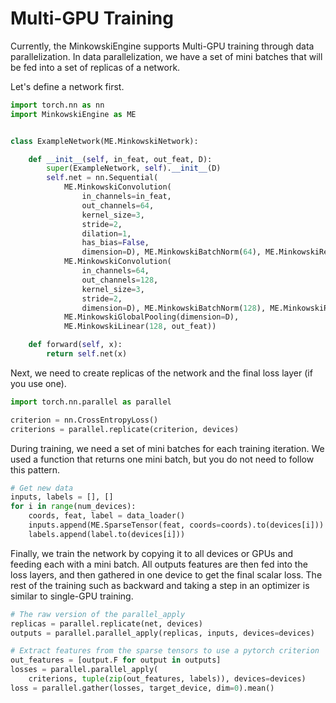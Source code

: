 Multi-GPU Training
==================

Currently, the MinkowskiEngine supports Multi-GPU training through data parallelization. In data parallelization, we have a set of mini batches that will be fed into a set of replicas of a network.

Let's define a network first.

```python
import torch.nn as nn
import MinkowskiEngine as ME


class ExampleNetwork(ME.MinkowskiNetwork):

    def __init__(self, in_feat, out_feat, D):
        super(ExampleNetwork, self).__init__(D)
        self.net = nn.Sequential(
            ME.MinkowskiConvolution(
                in_channels=in_feat,
                out_channels=64,
                kernel_size=3,
                stride=2,
                dilation=1,
                has_bias=False,
                dimension=D), ME.MinkowskiBatchNorm(64), ME.MinkowskiReLU(),
            ME.MinkowskiConvolution(
                in_channels=64,
                out_channels=128,
                kernel_size=3,
                stride=2,
                dimension=D), ME.MinkowskiBatchNorm(128), ME.MinkowskiReLU(),
            ME.MinkowskiGlobalPooling(dimension=D),
            ME.MinkowskiLinear(128, out_feat))

    def forward(self, x):
        return self.net(x)
```

Next, we need to create replicas of the network and the final loss layer (if you use one).


```python
import torch.nn.parallel as parallel

criterion = nn.CrossEntropyLoss()
criterions = parallel.replicate(criterion, devices)
```

During training, we need a set of mini batches for each training iteration. We used a function that returns one mini batch, but you do not need to follow this pattern.

```python
# Get new data
inputs, labels = [], []
for i in range(num_devices):
    coords, feat, label = data_loader()
    inputs.append(ME.SparseTensor(feat, coords=coords).to(devices[i]))
    labels.append(label.to(devices[i]))
```

Finally, we train the network by copying it to all devices or GPUs and feeding each with a mini batch. All outputs features are then fed into the loss layers, and then gathered in one device to get the final scalar loss. The rest of the training such as backward and taking a step in an optimizer is similar to single-GPU training.


```python
# The raw version of the parallel_apply
replicas = parallel.replicate(net, devices)
outputs = parallel.parallel_apply(replicas, inputs, devices=devices)

# Extract features from the sparse tensors to use a pytorch criterion
out_features = [output.F for output in outputs]
losses = parallel.parallel_apply(
    criterions, tuple(zip(out_features, labels)), devices=devices)
loss = parallel.gather(losses, target_device, dim=0).mean()
```
